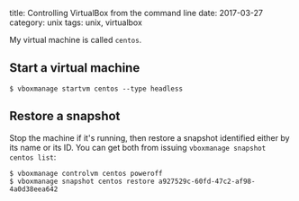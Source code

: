 title: Controlling VirtualBox from the command line
date: 2017-03-27
category: unix
tags: unix, virtualbox

My virtual machine is called `centos`.

## Start a virtual machine
```
$ vboxmanage startvm centos --type headless 
```

## Restore a snapshot

Stop the machine if it's running, then restore a snapshot identified
either by its name or its ID. You can get both from issuing
`vboxmanage snapshot centos list`:

```text
$ vboxmanage controlvm centos poweroff
$ vboxmanage snapshot centos restore a927529c-60fd-47c2-af98-4a0d38eea642
```
